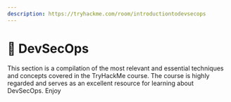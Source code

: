 ```yaml
---
description: https://tryhackme.com/room/introductiontodevsecops
---
```


# 👿 DevSecOps

This section is a compilation of the most relevant and essential techniques and concepts covered in the TryHackMe course. The course is highly regarded and serves as an excellent resource for learning about DevSecOps. Enjoy
